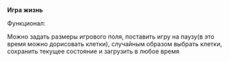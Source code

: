**Игра жизнь**

Функционал:

Можно задать размеры игрового поля, поставить игру на паузу(в это время можно дорисовать клетки), случайным образом выбрать клетки, сохранить текущее состояние и загрузить в любое время
